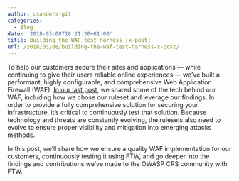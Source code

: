 ```yaml
---
author: csanders-git
categories:
  - Blog
date: '2018-03-08T18:21:30+01:00'
title: Building the WAF test harness [x-post]
url: /2018/03/08/building-the-waf-test-harness-x-post/
---
```



To help our customers secure their sites and applications — while continuing to give their users reliable online experiences — we’ve built a performant, highly configurable, and comprehensive Web Application Firewall (WAF). [In our last post](https://www.fastly.com/blog/building-fastly-waf), we shared some of the tech behind our WAF, including how we chose our ruleset and leverage our findings. In order to provide a fully comprehensive solution for securing your infrastructure, it’s critical to continuously test that solution. Because technology and threats are constantly evolving, the rulesets also need to evolve to ensure proper visibility and mitigation into emerging attacks methods.

In this post, we’ll share how we ensure a quality WAF implementation for our customers, continuously testing it using FTW, and go deeper into the findings and contributions we’ve made to the OWASP CRS community with FTW.
